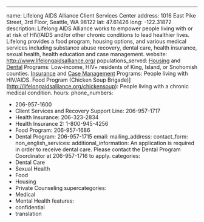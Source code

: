 ---
name: Lifelong AIDS Alliance Client Services Center
address: 1016 East Pike Street, 3rd Floor, Seattle, WA 98122
lat: 47.61426
long: -122.31872
description: Lifelong AIDS Alliance works to empower people living with or at risk of HIV/AIDS and/or other chronic conditions to lead healthier lives. Lifelong provides a food program, housing options, and various medical services including substance abuse recovery, dental care, health insurance, sexual health, health education and case management.
website: http://www.lifelongaidsalliance.org/
populations_served: [Housing](http://lifelongaidsalliance.org/services/housing) and [Dental](http://lifelongaidsalliance.org/services/lifelong-dental-program) Programs: Low-income, HIV+ residents of King, Island, or Snohomish counties. [Insurance](http://lifelongaidsalliance.org/services/health-insurance-continuation) and [Case Management](http://lifelongaidsalliance.org/case-management) Programs: People living with HIV/AIDS. Food Program (Chicken Soup Brigade)](http://lifelongaidsalliance.org/chickensoup): People living with a chronic medical condition.
hours:
phone_numbers:
  - 206-957-1600
  - Client Services and Recovery Support Line: 206-957-1717
  - Health Insurance: 206-323-2834
  - Health Insurance 2: 1-800-945-4256
  - Food Program: 206-957-1686
  - Dental Program: 206-957-1715
email:
mailing_address:
contact_form:
non_english_services:
additional_information: An application is required in order to receive dental care. Please contact the Dental Program Coordinator at 206-957-1716 to apply.
categories:
  - Dental Care
  - Sexual Health
  - Food
  - Housing
  - Private Counseling
supercategories:
  - Medical
  - Mental Health
features:
  - confidential
  - translation